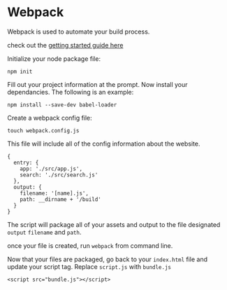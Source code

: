 Webpack
=======
Webpack is used to automate your build process.

check out the [getting started guide here](https://webpack.github.io/docs/usage.html)

Initialize your node package file:

    npm init

Fill out your project information at the prompt.
Now install your dependancies.  The following is an example:

    npm install --save-dev babel-loader

Create a webpack config file:

    touch webpack.config.js

This file will include all of the config information about the website.

	{
	  entry: {
	    app: './src/app.js',
	    search: './src/search.js'
	  },
	  output: {
	    filename: '[name].js',
	    path: __dirname + '/build'
	  }
	}

The script will package all of your assets and output to the file designated `output` `filename` and `path`.

once your file is created, run `webpack` from command line.

Now that your files are packaged, go back to your `index.html` file and update your script tag. Replace `script.js` with `bundle.js`

    <script src="bundle.js"></script>

